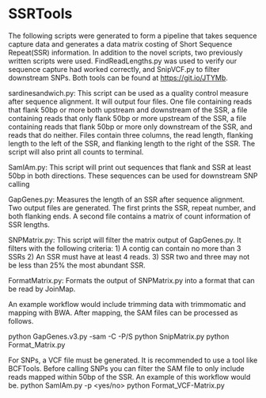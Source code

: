 # SSRTools
The following scripts were generated to form a pipeline that takes sequence capture data and generates a data matrix costing of Short Sequence Repeat(SSR) information. In addition to the novel scripts, two previously written scripts were used. FindReadLengths.py was used to verify our sequence capture had worked correctly, and SnipVCF.py to filter downstream SNPs. Both tools can be found at https://git.io/JTYMb.


sardinesandwich.py: This script can be used as a quality control measure after sequence alignment. It will output four files. One file containing reads that flank 50bp or more both upstream and downstream of the SSR, a file containing reads that only flank 50bp or more upstream of the SSR, a file containing reads that flank 50bp or more only downstream of the SSR, and reads that do neither. Files contain three columns, the read length, flanking length to the left of the SSR, and flanking length to the right of the SSR. The script will also print all counts to terminal.

SamIAm.py: This script will print out sequences that flank and SSR at least 50bp in both directions. These sequences can be used for downstream SNP calling 

GapGenes.py: Measures the length of an SSR after sequence alignment. Two output files are generated. The first prints the SSR, repeat number, and both flanking ends. A second file contains a matrix of count information of SSR lengths.

SNPMatrix.py: This script will filter the matrix output of GapGenes.py. It filters with the following criteria: 1) A contig can contain no more than 3 SSRs 2) An SSR must have at least 4 reads. 3) SSR two and three may not be less than 25% the most abundant SSR.

FormatMatrix.py: Formats the output of SNPMatrix.py into a format that can be read by JoinMap.


An example workflow would include trimming data with trimmomatic and mapping with BWA. After mapping, the SAM files can be processed as follows.

python GapGenes.v3.py -sam <SAM file> -C <SSR info file> -P/S
python SnipMatrix.py <Output file from GapGenes>
python Format_Matrix.py
  
  For SNPs, a VCF file must be generated. It is recommended to use a tool like BCFTools. Before calling SNPs you can filter the SAM file to only include reads mapped within 50bp of the SSR. An example of this workflow would be.
  python SamIAm.py <SAM file> -p <yes/no>
  <Call SNPs with your workflow>
    python Format_VCF-Matrix.py
